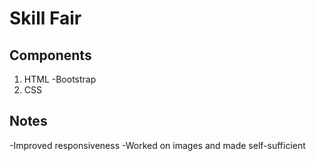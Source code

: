 # Skill Fair

## Components

1. HTML
   -Bootstrap
1. CSS

## Notes

-Improved responsiveness
-Worked on images and made self-sufficient

